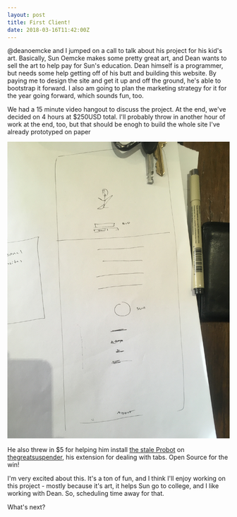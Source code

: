 ```yaml
---
layout: post
title: First Client!
date: 2018-03-16T11:42:00Z
---
```


@deanoemcke and I jumped on a call to talk about his project for his kid's art. Basically, Sun Oemcke makes some pretty great art, and Dean wants to sell the art to help pay for Sun's education. Dean himself is a programmer, but needs some help getting off of his butt and building this website. By paying me to design the site and get it up and off the ground, he's able to bootstrap it forward. I also am going to plan the marketing strategy for it for the year going forward, which sounds fun, too.

We had a 15 minute video hangout to discuss the project. At the end, we've decided on 4 hours at $250USD total. I'll probably throw in another hour of work at the end, too, but that should be enogh to build the whole site I've already prototyped on paper

![Prototype](img/prototype.png)

He also threw in $5 for helping him install [the stale Probot](https://probot.github.io/apps/stale/) on [thegreatsuspender](https://github.com/deanoemcke/thegreatsuspender), his extension for dealing with tabs. Open Source for the win!

I'm very excited about this. It's a ton of fun, and I think I'll enjoy working on this project - mostly because it's art, it helps Sun go to college, and I like working with Dean. So, scheduling time away for that.

What's next?
